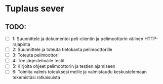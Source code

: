 # Tuplaus sever

## TODO:
- [ ] 1: Suunnittele ja dokumentoi peli-clientin ja pelimoottorin välinen HTTP-rajapinta 
- [ ] 2: Suunnittele ja toteuta tietokanta pelimoottorille
- [ ] 3: Toteuta pelimoottori
- [ ] 4: Tee järjestelmälle testit
- [ ] 5: Kirjoita ohjeet pelimoottorin ja testien ajamiseen
- [ ] 6: Toimita valmis toteuksesi meille ja valmistaudu keskustelemaan tekemistäsi ratkaisuista